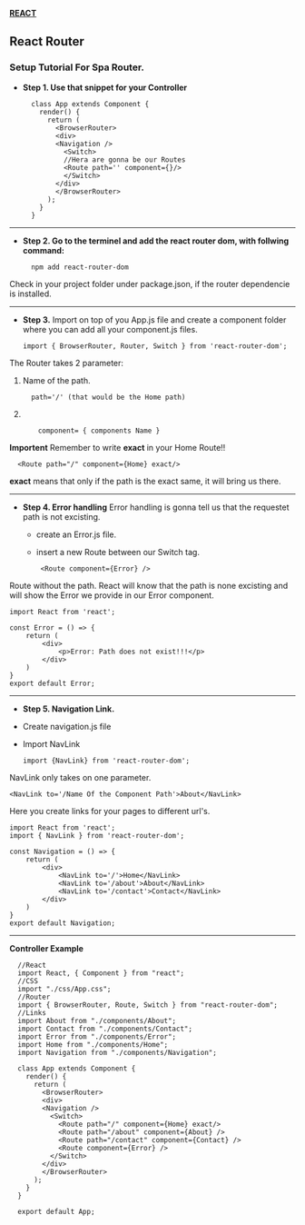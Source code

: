 [**REACT**](react.md)


## React Router


### Setup Tutorial For Spa Router.

* **Step 1. Use that snippet for your Controller**

        class App extends Component {
          render() {
            return (
              <BrowserRouter>
              <div>
              <Navigation />
                <Switch>
                //Hera are gonna be our Routes
                <Route path='' component={}/>
                </Switch>
              </div>
              </BrowserRouter>
            );
          }
        }

--- 

* **Step 2. Go to the terminel and add the react router dom, with follwing command:**

        npm add react-router-dom

Check in your project folder under package.json, if the router dependencie is installed.

---

* **Step 3.**
Import on top of you App.js file and create a component folder where you can add all your component.js files.

      import { BrowserRouter, Router, Switch } from 'react-router-dom';

The Router takes 2 parameter:
  1. Name of the path.
  
           path='/' (that would be the Home path)
  
  2. 
  
           component= { components Name }
           
**Importent**
Remember to write **exact** in your Home Route!!

      <Route path="/" component={Home} exact/>

**exact** means that only if the path is the exact same, it will bring us there.

---

* **Step 4. Error handling**
Error handling is gonna tell us that the requestet path is not excisting.
  * create an Error.js file.
  * insert a new Route between our Switch tag. 
    
         <Route component={Error} />
  
Route without the path. React will know that the path is none excisting and will show the Error we provide in our Error component.

    import React from 'react';

    const Error = () => {
        return (
            <div>
                <p>Error: Path does not exist!!!</p>
            </div>
        )
    }
    export default Error;
    
---

* **Step 5. Navigation Link.**

* Create navigation.js file
* Import NavLink

      import {NavLink} from 'react-router-dom';


NavLink only takes on one parameter.

    <NavLink to='/Name Of the Component Path'>About</NavLink>

Here you create links for your pages to different url's.

    import React from 'react';
    import { NavLink } from 'react-router-dom';

    const Navigation = () => {
        return (
            <div>
                <NavLink to='/'>Home</NavLink>
                <NavLink to='/about'>About</NavLink>
                <NavLink to='/contact'>Contact</NavLink>
            </div>
        )
    }
    export default Navigation;

---

**Controller Example**

      //React
      import React, { Component } from "react";
      //CSS
      import "./css/App.css";
      //Router
      import { BrowserRouter, Route, Switch } from "react-router-dom";
      //Links
      import About from "./components/About";
      import Contact from "./components/Contact";
      import Error from "./components/Error";
      import Home from "./components/Home";
      import Navigation from "./components/Navigation";

      class App extends Component {
        render() {
          return (
            <BrowserRouter>
            <div>
            <Navigation />
              <Switch>
                <Route path="/" component={Home} exact/>
                <Route path="/about" component={About} />
                <Route path="/contact" component={Contact} />
                <Route component={Error} />
              </Switch>
            </div>
            </BrowserRouter>
          );
        }
      }

      export default App;


















